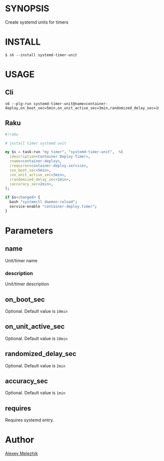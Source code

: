 # SYNOPSIS

Create systemd units for timers

# INSTALL

    $ s6 --install systemd-timer-unit

# USAGE

## Cli

```
s6 --plg-run systemd-timer-unit@name=container-deploy,on_boot_sec=5min,on_unit_active_sec=3min,randomized_delay_sec=1min,accuracy_sec=2min
```

## Raku

```raku
#!raku

# install timer systemd unit

my $s = task-run "my timer", "systemd-timer-unit",  %(
  :description<Container Deploy Timer>,
  :name<container-deploy>,
  :requires<container-deploy.service>,
  :on_boot_sec<5min>,
  :on_unit_active_sec<3min>,
  :randomized_delay_sec<1min>,
  :accuracy_sec<2min>,
);

if $s<changed> {
  bash "systemctl daemon-reload";
  service-enable "container-deploy.timer";
}

```

# Parameters

## name

Unit/timer name

### description

Unit/timer description

## on_boot_sec

Optional. Default value is `10min`

## on_unit_active_sec

Optional. Default value is `10min`

## randomized_delay_sec

Optional. Default value is  `2min`

## accuracy_sec

Optional. Default value is `1min`

## requires

Requires systemd entry. 

# Author

[Alexey Melezhik](mailto:melezhik@gmail.com)
